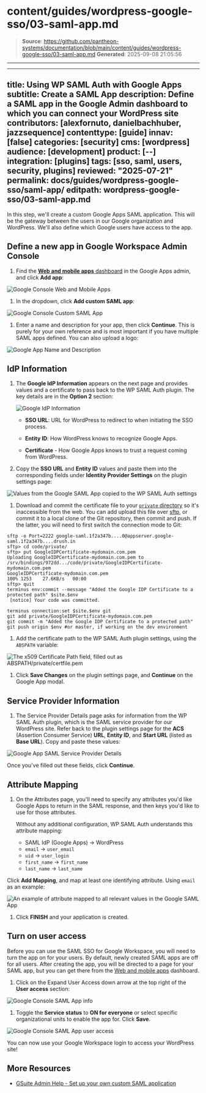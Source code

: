 # content/guides/wordpress-google-sso/03-saml-app.md

> **Source**: https://github.com/pantheon-systems/documentation/blob/main/content/guides/wordpress-google-sso/03-saml-app.md
> **Generated**: 2025-09-08 21:05:56

---

---
title: Using WP SAML Auth with Google Apps
subtitle: Create a SAML App
description: Define a SAML app in the Google Admin dashboard to which you can connect your WordPress site
contributors: [alexfornuto, danielbachhuber, jazzsequence]
contenttype: [guide]
innav: [false]
categories: [security]
cms: [wordpress]
audience: [development]
product: [--]
integration: [plugins]
tags: [sso, saml, users, security, plugins]
reviewed: "2025-07-21"
permalink: docs/guides/wordpress-google-sso/saml-app/
editpath: wordpress-google-sso/03-saml-app.md
---

In this step, we'll create a custom Google Apps SAML application. This will be the gateway between the users in our Google organization and WordPress. We'll also define which Google users have access to the app.

## Define a new app in Google Workspace Admin Console

1. Find the [**Web and mobile apps** dashboard](https://admin.google.com/ac/apps/unified?hl=en) in the Google Apps admin, and click **Add app**:

  ![Google Console Web and Mobile Apps](../../../images/guides/wordpress-google-sso/wp-saml-auth-web-mobile-apps-console.png)

1. In the dropdown, click **Add custom SAML app**:

  ![Google Console Custom SAML App](../../../images/guides/wordpress-google-sso/wp-saml-auth-add-app.png)

1. Enter a name and description for your app, then click **Continue**. This is purely for your own reference and is most important if you have multiple SAML apps defined. You can also upload a logo:

  ![Google App Name and Description](../../../images/guides/wordpress-google-sso/wp-saml-auth-app-details.png)

## IdP Information

1. The **Google IdP Information** appears on the next page and provides values and a certificate to pass back to the WP SAML Auth plugin. The key details are in the **Option 2** section:

   ![Google IdP Information](../../../images/guides/wordpress-google-sso/wp-saml-auth-idp-info.png)

   - **SSO URL**: URL for WordPress to redirect to when initiating the SSO process.

   - **Entity ID**: How WordPress knows to recognize Google Apps.

   - **Certificate** - How Google Apps knows to trust a request coming from WordPress.

1. Copy the **SSO URL** and **Entity ID** values and paste them into the corresponding fields under **Identity Provider Settings** on the plugin settings page:

  ![Values from the Google SAML App copied to the WP SAML Auth settings](../../../images/guides/wordpress-google-sso/plugin-idp-values.png)

1. Download and commit the certificate file to your [`private` directory](/guides/secure-development/private-paths#private-path-for-code) so it's inaccessible from the web. You can add upload this file over [sftp](/guides/sftp), or commit it to a local clone of the Git repository, then commit and push. If the latter, you will need to first switch the connection mode to Git:

  <TabList>

  <Tab title="SFTP" id="cert-by-sftp" active={true}>

  ```bash{outputLines: 2-6, 8}
  sftp -o Port=2222 google-saml.1f2a347b....0@appserver.google-saml.1f2a347b....drush.in
  sftp> cd code/private/
  sftp> put GoogleIDPCertificate-mydomain.com.pem
  Uploading GoogleIDPCertificate-mydomain.com.pem to /srv/bindings/972dd.../code/private/GoogleIDPCertificate-mydomain.com.pem
  GoogleIDPCertificate-mydomain.com.pem                                                                            100% 1253    27.6KB/s   00:00
  sftp> quit
  terminus env:commit --message "Added the Google IDP Certificate to a protected path" $site.$env
   [notice] Your code was committed.
  ```

  </Tab>

  <Tab title="Git" id="cert-by-git">

  ```bash{promptUser: user}
  terminus connection:set $site.$env git
  git add private/GoogleIDPCertificate-mydomain.com.pem
  git commit -m "Added the Google IDP Certificate to a protected path"
  git push origin $env #or master, if working on the dev environment
  ```

  </Tab>

  </TabList>

1. Add the certificate path to the WP SAML Auth plugin settings, using the `ABSPATH` variable:

  ![The x509 Certificate Path field, filled out as ABSPATH/private/certfile.pem](../../../images/guides/wordpress-google-sso/plugin-certificate-path.png)

1. Click **Save Changes** on the plugin settings page, and **Continue** on the Google App modal.

## Service Provider Information

1. The Service Provider Details page asks for information from the WP SAML Auth plugin, which is the SAML service provider for our WordPress site. Refer back to the plugin settings page for the **ACS** (Assertion Consumer Service) **URL**, **Entity ID**, and **Start URL** (listed as **Base URL**). Copy and paste these values:

  ![Google App SAML Service Provider Details](../../../images/guides/wordpress-google-sso/wp-saml-auth-service-provider-details.png)

  Once you've filled out these fields, click **Continue**.

## Attribute Mapping

1. On the Attributes page, you'll need to specify any attributes you'd like Google Apps to return in the SAML response, and then keys you'd like to use for those attributes.

   Without any additional configuration, WP SAML Auth understands this attribute mapping:

   - SAML IdP (Google Apps) -> WordPress
   - `email` -> `user_email`
   - `uid` -> `user_login`
   - `first_name` -> `first_name`
   - `last_name` -> `last_name`

  Click **Add Mapping**, and map at least one identifying attribute. Using `email` as an example:

  ![An example of attribute mapped to all relevant values in the Google SAML App](../../../images/guides/wordpress-google-sso/wp-saml-auth-attribute-mapping.png)

1. Click **FINISH** and your application is created.

## Turn on user access

Before you can use the SAML SSO for Google Workspace, you will need to turn the app on for your users. By default, newly created SAML apps are off for all users. After creating the app, you will be directed to a page for your SAML app, but you can get there from the [Web and mobile apps](https://admin.google.com/ac/apps/unified?hl=en) dashboard.

1. Click on the Expand User Access down arrow at the top right of the **User access** section:

![Google Console SAML App info](../../../images/guides/wordpress-google-sso/wp-saml-auth-sso-app.png)

1. Toggle the **Service status** to **ON for everyone** or select specific organizational units to enable the app for. Click **Save**.

![Google Console SAML App user access](../../../images/guides/wordpress-google-sso/wp-saml-auth-service-status.png)

You can now use your Google Workspace login to access your WordPress site!

## More Resources

- [GSuite Admin Help - Set up your own custom SAML application](https://support.google.com/a/answer/6087519)
